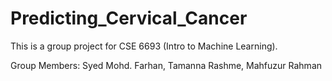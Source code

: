 # Predicting_Cervical_Cancer

This is a group project for CSE 6693 (Intro to Machine Learning). 

Group Members: Syed Mohd. Farhan, Tamanna Rashme, Mahfuzur Rahman
